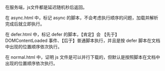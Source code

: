 在服务端，js文件都是延迟随机秒后返回。

在 async.html 中，标记 async 的脚本，不会考虑执行顺序的问题，加载并解析完成后就立即执行。

在 defer.html 中，标记 defer 的脚本，【肯定】会 【先于】 DOMContentLoaded 事件、【后于】普通脚本执行，并且是按 defer 脚本在文档中出现的位置顺序依次执行。

在 normal.html 中，证明 js 文件是可以并行下载的，但默认是按照脚本在文档中出现的位置顺序依次执行。
